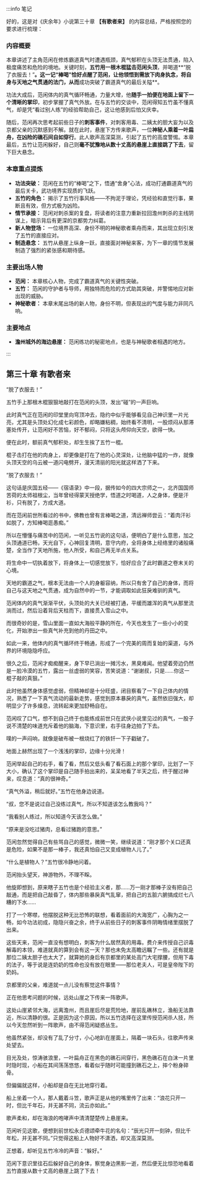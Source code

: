 :::info 笔记

好的，这是对《庆余年》小说第三十章 **【有歌者来】** 的内容总结，严格按照您的要求进行梳理：

### **内容概要**

本章讲述了主角范闲在修炼霸道真气时遭遇瓶颈，真气郁积在头顶无法贯通，陷入极度痛苦和危险的境地。关键时刻，**五竹用一根木棍猛击范闲头顶**，并喝道**“脱了衣服去！”**。这一记“棒喝”恰好点醒了范闲，让他领悟到需放下肉身执念，将自身与天地之气贯通的法门，从而**成功突破了霸道真气的最后关隘**。

功法大成后，范闲体内的真气循环畅通，力量大增，他**随手一拍便在地面上留下一个清晰的掌印**，初步掌握了真气外放。在与五竹的交谈中，范闲得知五竹虽不懂真气，却是凭“看过别人练”的经验帮助自己，这让他感到后怕又庆幸。

随后，范闲再次思考起前些日子的**刺客事件**，对刺客用毒、二姨太的胆大妄为以及京都父亲的沉默感到不解。就在此时，悬崖下方传来歌声，一位**神秘人乘着一叶扁舟，在凶险的礁石间自如穿行**。此人歌声高深莫测，引起了五竹的高度警惕。本章最后，五竹让范闲躲好，自己则**毫不犹豫地从数十丈高的悬崖上直接跳了下去**，留下巨大悬念。

### **本章重点提炼**

*   **功法突破：** 范闲在五竹的“棒喝”之下，悟通“舍身”心法，成功打通霸道真气的最后关卡，武功境界实现质的飞跃。
*   **五竹的角色：** 揭示了五竹行事风格——不拘泥于理论，凭经验和直觉行事，果断且有效，但方式极为凶险。
*   **情节承接：** 范闲对刺杀案的复盘，将读者的注意力重新拉回澹州刺杀的主线阴谋上，暗示背后有更深的京都势力纠葛。
*   **新人物登场：** 一位境界高深、身份不明的神秘歌者乘舟而来，其出现立刻引发了五竹的直接应对。
*   **制造悬念：** 五竹从悬崖上纵身一跃，直接面对神秘来客，为下一章的情节发展制造了强烈的紧张感和期待感。

### **主要出场人物**

*   **范闲：** 本章核心人物，完成了霸道真气的关键性突破。
*   **五竹：** 范闲的守护者与导师，用独特而危险的方式助其突破，并警惕地应对新出现的威胁。
*   **神秘歌者：** 本章末尾出场的新人物，身份不明，但表现出的气度与能力非同凡响。

### **主要地点**

*   **澹州城外的海边悬崖：** 范闲练功的秘密地点，也是与神秘歌者相遇的地方。

:::

## 第三十章 **有歌者来**

“脱了衣服去！”

五竹手上那根木棍狠狠地敲打在范闲的头顶，发出“碰”的一声巨响。

此时真气正在范闲的印堂里向穹顶冲去，隐约中似乎能够看见自己神识里一片光亮，尤其是头顶处幻化成七彩颜色，却略嫌粘稠，始终看不清明，一股烦闷从那滞塞处传开，让范闲好不苦恼，好不郁闷，只将这头颅仰向天空，欲得一快。

便在此时，额前真气郁积处，却生生挨了五竹一棍。

棍子击打在他的肉身上，却更像是打在了他的心灵深处，让他脑中猛的一炸，就像头顶天空的乌云被一道闪电劈开，漫天清丽的阳光就这样洒了下来。

“脱了衣服去！”

这句话是庆国五经——《宿语录》中一段，据传如今的四大宗师之一，北齐国国师苦荷的太师祖根尘，当年曾经得蒙天授绝学，悟道之时喝道，人之身体，便是汗衫，只有脱了，方成大道。

而在范闲前世所看过的书中，佛教也曾有言棒喝之道，清远禅师尝云：“着肉汗衫如脱了，方知棒喝逛愚痴。”

所以在懵懂与痛苦中的范闲，一听见五竹说的这句话，便明白了是什么意思，加之头顶通道已畅，天光自下，心神回复清明，意守内府，全将身体上经络里的诸般痛楚，全当作了天地所施，他人所受，和自己再无半点关系。

将生命中一切执着放下，将身体上一切感觉放下，恰好应合了此时霸道之卷末关的心境。

天地的霸道之气，根本无法由一个人的身躯容纳，所以只有舍了自己的身体，而将自己与这天地之气贯通，成为自然中的一节，才能调取如此狂戾难驯的真气。

范闲体内的真气渐渐平伏，头顶处的大关已经被打通，平缓而雄浑的真气从那里流淌而过，然后沿着背后天柱而下，直接贯入雪山之中。

而很奇妙的是，雪山里面一直如大海般平静的所在，今天也发生了一些小小的变化，开始渗出一些真气补充到他的丹田之中。

如此一来，他体内的真气循环终于畅通，形成了一个完美的周而复始的渠道，与外界的环境隐隐呼应。

很久之后，范闲才痴痴醒来，身下早已淌出一摊污水，黑臭难闻。他望着旁边仍然是一脸冷漠的五竹，露出一丝虚弱的笑容，苦笑说道：“谢谢叔，只是……你这一棍子敲的真狠。”

此时他虽然身体感觉虚弱，但精神却是十分旺盛，闭目察看了一下自己体内的情况，熟悉了一下真气流动的最新走势，感觉到原本暴戾的真气，虽然依旧强大，却明显少了许多燥息，流转起来更加舒畅自在。

范闲叹了口气，想不到自己终于也能练成前世只在武侠小说里见过的真气，一股子说不清楚的味道充斥着他的脑海，下意识里，右手往身边拍了下去。

噗的一声闷响，就像是破布被一根烧红了的铁钎一下子戳破了。

地面上赫然出现了一个浅浅的掌印，边缘十分光滑！

范闲举起自己的右手，看了看，然后又低头看了看石面上的那个掌印，比划了一下大小，确认了这个掌印是自己随手拍出来的，呆呆地看了半天之后，终于醒过神来，叹息道：“真的很神奇。”

“真气外溢，稍后就好。”五竹在他身边说道。

“叔，您不是说过自己没练过真气，所以不知道该怎么教我吗？”

“我看别人练过，所以知道今天该怎么做。”

“原来是没吃过猪肉，总看过猪跑的意思。”

范闲忽然觉得自己有些骂自己的感觉，微微一笑，继续说道：“刚才那个关口还真是危险，如果不是那一棒子，我还真怕自己又变成植物人儿了。”

“什么是植物人？”五竹很冷静地问着。

范闲抬头望天，神游物外，不理不睬。

他旋即想到，原来瞎子五竹也是个经验主义者，那……万一刚才那棒子没有把自己敲通，而是把自己敲昏了，体内那些暴戾真气乱窜，把自己的五脏六腑搞成烂七八糟的下水……

打了一个寒噤，他摆脱这种无比恐怖的联想，看着面前的大海宽广，心胸为之一畅，如今功法初成，隐隐兴奋之余，终于从前些日子的刺客事件阴晦情绪里摆脱了出来。

这些天来，范闲一直没有想明白，刺客为什么居然真的用毒。费介来传授自己识毒解毒的本领，难道就真的算到会有这一天？那也未免太高瞻远瞩了一些。还有就是那位二姨太胆子也太大了，就算她的身后有京都里的某处高门大宅撑腰，但用下毒的法子，等于说是连奶奶的性命也没有放在眼里——那位老夫人，可是皇帝陛下的奶妈。

京都里的父亲，难道就一点儿没有察觉这件事情？

正在他思考问题的时候，远处山崖之下传来一阵歌声。

这处山崖紧邻大海，远离澹州，而且崖后尽是荒险地，崖前乱礁林立，渔船无法靠近，所以清静的很。正是因为这个原因，所以五竹选择在这里传授范闲杀人技，所以今天忽然听到一阵歌声，由不得范闲疑惑丛生。

他虽然紧张，却没有了乱了分寸，小心地趴在崖面上，隔着一块石头，往歌声传来处望去。

目光及处，惊涛骇浪里，一叶扁舟正在黑色的礁石间穿行，黑色礁石在白沫一片里时隐时现，小船在其间荡荡悠悠，看着似乎随时可能撞到礁石之上，摔个粉身碎骨。

但偏偏就这样，小船却是自在无比地穿行着。

船上坐着一个人，那人戴着斗笠，歌声正是从他的嘴里传了出来：“浪花只开一时，但比千年石，并无甚不同，流云亦如此。”

歌声柔和，却在海浪的咆哮声中清清楚楚传上悬崖来。

范闲听见这歌，便想到前世松永贞德颂牵牛花的名句：“辰光只开一刻钟，但比千年松，并无甚不同。”只觉得这船上人物好不潇洒，却又高深莫测。

正想着，却听见五竹冷冷的声音：“躲好。”

范闲下意识里往石后躲好自己的身体，察觉身边黑影一逝，然后便无比惊恐地看着五竹直接从数十丈高的悬崖上跳了下去！

